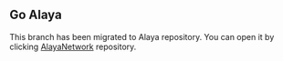 ## Go Alaya

This branch has been migrated to Alaya repository. You can open it by clicking [AlayaNetwork](https://github.com/AlayaNetwork/Alaya-Go/tree/special-alaya-develop) repository.
